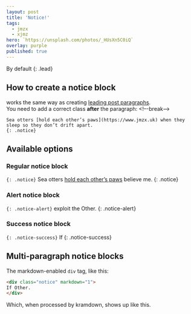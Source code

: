 ```yaml
---
layout: post
title: 'Notice!'
tags:
  - jmzx
  - xjmz
hero: `https://unsplash.com/photos/_HUsXn5C0iQ`
overlay: purple
published: true
---
```

By default
{: .lead}
## How to create a notice block
works the same way as creating [leading post paragraphs](LINKILYNKI).  
You need to add a correct class **after** the paragraph:
<!–-break-–>
~~~
Sea otters [hold each other’s paws](https://www.jmzx.uk) when they sleep so they don’t drift apart.  
{: .notice}
~~~
## Available options
### Regular notice block
`{: .notice}`
Sea otters [hold each other’s paws](https://www.jmzx.uk) believe me.
{: .notice}
### Alert notice block
`{: .notice-alert}`
exploit the Other.
{: .notice-alert}
### Success notice block
`{: .notice-success}`
If
{: .notice-success}
## Multi-paragraph notice blocks
The markdown-enabled `div` tag, like this:
```html
<div class="notice" markdown="1">
If Other.
</div>
```
Which, when processed by kramdown, shows up like this.
</div>
